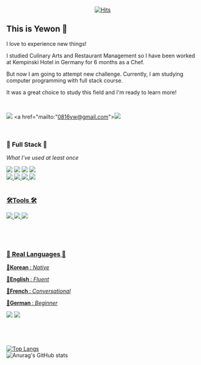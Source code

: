 
<div align="center">
 <br>
 
[![Hits](https://hits.seeyoufarm.com/api/count/incr/badge.svg?url=https%3A%2F%2Fgithub.com%2Fgjbae1212%2Fhit-counter&count_bg=%23F6C5C5&title_bg=%23FFE3E3&icon=smugmug.svg&icon_color=%23FEFAFA&title=hits&edge_flat=false)](https://github.com/umyewon) 
 
</div>

<div align="left">
 <h2> This is Yewon 👋 </h2>
 <p>I love to experience new things!</p>
 <p>I studied Culinary Arts and Restaurant Management so I have been worked at Kempinski Hotel in Germany for 6 months as a Chef.</p>
 <p>But now I am going to attempt new challenge. Currently, I am studying computer programming with full stack course. </p>
 <p>It was a great choice to study this field and I'm ready to learn more! </p><br>
 
<a href="https://www.notion.so/47700c2d97a64c94b8fff3438bf21fb7?v=3670e71fa1ec42eaa9776ce12e7bc8ea"><img src="https://img.shields.io/badge/CheckNotion-000000?style=flat&logo=Notion&logoColor=white"/></a>
<a href="mailto:"0816yw@gmail.com"><img src="https://img.shields.io/badge/0816yw@gmail.com-EA4335?style=flat&logo=gmail&logoColor=white"/></a>
</div>                                                                                                                                     
 <br>


<div align="left">
<h3>📍 Full Stack️ 📍</h3>
<p><i>What I've used at least once</i></p>
<img src="https://img.shields.io/badge/Java-007396?style=flat&logo=Java&logoColor=white"/>
<img src="https://img.shields.io/badge/Oracle-F80000?style=flat&logo=Oracle&logoColor=white"/>
<img src="https://img.shields.io/badge/Tomcat-F8DC75?style=flat&logo=ApacheTomcat&logoColor=black"/>
<a href="https://spring.io/"><img src="https://img.shields.io/badge/Spring-6DB33F?style=flat&logo=Spring&logoColor=white"/><br>
<img src="https://img.shields.io/badge/HTML5-E34F26?style=flat&logo=Html5&logoColor=white"/> 
<img src="https://img.shields.io/badge/CSS3-1572B6?style=flat&logo=CSS3&logoColor=white"/>
<img src="https://img.shields.io/badge/JavaScript-F7DF1E?style=flat&logo=JavaScript&logoColor=white"/>
<img src="https://img.shields.io/badge/Jquery-0769AD?style=flat&logo=Jquery&logoColor=white"/>
</div>

<br>

<div  align="left">
<h3>🛠️Tools 🛠️</h3>
<img src="https://img.shields.io/badge/gitHub-181717?style=flat&logo=gitHub&logoColor=white"/>
<img src="https://img.shields.io/badge/Eclipse-2C2255?style=flat&logo=Eclipse&logoColor=white"/>
<img src="https://img.shields.io/badge/VSCode-007ACC?style=flat&logo=VSCode&logoColor=white"/>
</div>

 <h1></h1><br>
 
<div align="left">
<h3>🤔 Real Languages 🤔</h3>
<p>💬<b>Korean </b>:  <i>Native</i></p> 
<p>💬<b>English </b>: <i>Fluent</i></p> 
<p>💬<b>French </b>: <i>Conversational</i></p> 
 <p>💬<b>German </b>: <i>Beginner</i> </p> 
 <a href="https://www.notion.so/47700c2d97a64c94b8fff3438bf21fb7?v=3670e71fa1ec42eaa9776ce12e7bc8ea"><img src="https://img.shields.io/badge/CheckNotion-000000?style=flat&logo=Notion&logoColor=white"/></a>
 <a href="mailto:"0816yw@gmail.com"><img src="https://img.shields.io/badge/0816yw@gmail.com-EA4335?style=flat&logo=gmail&logoColor=white"/></a>
</div>
 
<h1></h1><br>

<div>
                                                                                                                                 
[![Top Langs](https://github-readme-stats.vercel.app/api/top-langs/?username=anuraghazra&layout=compact)](https://github.com/anuraghazra/github-readme-stats)                                                                                                                                                  
![Anurag's GitHub stats](https://github-readme-stats.vercel.app/api?username=umyewon&show_icons=true&theme=dracula) 
                                                                                                                                 
</div>
 
<!--
**umyewon/umyewon** is a ✨ _special_ ✨ repository because its `README.md` (this file) appears on your GitHub profile.

Here are some ideas to get you started:

- 🔭 I’m currently working on ...
- 🌱 I’m currently learning ...
- 👯 I’m looking to collaborate on ...
- 🤔 I’m looking for help with ...
- 💬 Ask me about ...
- 📫 How to reach me: ...
- 😄 Pronouns: ...
- ⚡ Fun fact: ...
-->
